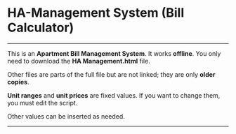 # HA-Management System (Bill Calculator)
---

This is an **Apartment Bill Management System**. It works **offline**. You only need to download the **HA Management.html** file.  

Other files are parts of the full file but are not linked; they are only **older copies**.  

**Unit ranges** and **unit prices** are fixed values. If you want to change them, you must edit the script.  

Other values can be inserted as needed.

---
